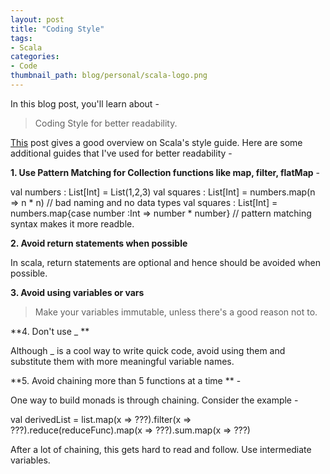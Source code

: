 ```yaml
---
layout: post
title: "Coding Style"
tags:
- Scala
categories:
- Code
thumbnail_path: blog/personal/scala-logo.png
---
```


In this blog post, you'll learn about - 

> Coding Style for better readability.

[This](http://docs.scala-lang.org/style/) post gives a good overview on Scala's style guide. Here are some additional guides that I've used for better readability - 

**1. Use Pattern Matching for Collection functions like map, filter, flatMap** - 

val numbers : List[Int] = List(1,2,3)
val squares : List[Int] = numbers.map(n => n * n)	// bad naming and no data types
val squares : List[Int]	= numbers.map{case number :Int => number * number}	// pattern matching syntax makes it more readble.

**2. Avoid return statements when possible**

In scala, return statements are optional and hence should be avoided when possible.

**3. Avoid using variables or vars**

> Make your variables immutable, unless there's a good reason not to.

**4. Don't use _ **

Although _ is a cool way to write quick code, avoid using them and substitute them with more meaningful variable names.

**5. Avoid chaining more than 5 functions at a time ** -

One way to build monads is through chaining. Consider the example - 

val derivedList = list.map(x => ???).filter(x => ???).reduce(reduceFunc).map(x => ???).sum.map(x => ???)

After a lot of chaining, this gets hard to read and follow. Use intermediate variables.

